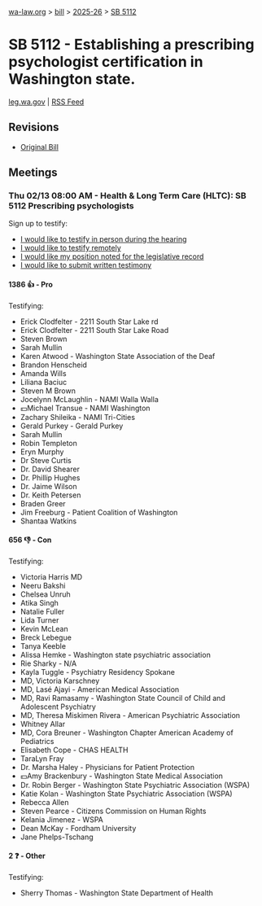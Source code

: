 [wa-law.org](/) > [bill](/bill/) > [2025-26](/bill/2025-26/) > [SB 5112](/bill/2025-26/sb/5112/)

# SB 5112 - Establishing a prescribing psychologist certification in Washington state.
[leg.wa.gov](https://app.leg.wa.gov/billsummary?BillNumber=5112&Year=2025&Initiative=false) | [RSS Feed](./rss.xml)

## Revisions
* [Original Bill](1/)

## Meetings
### Thu 02/13 08:00 AM - Health & Long Term Care (HLTC): SB 5112 Prescribing psychologists
Sign up to testify:
* [I would like to testify in person during the hearing](https://app.leg.wa.gov/csi/Testifier/Add?chamber=House&mId=32790&aId=163571&caId=25690&tId=1)
* [I would like to testify remotely](https://app.leg.wa.gov/csi/Testifier/Add?chamber=House&mId=32790&aId=163571&caId=25690&tId=2)
* [I would like my position noted for the legislative record](https://app.leg.wa.gov/csi/Testifier/Add?chamber=House&mId=32790&aId=163571&caId=25690&tId=3)
* [I would like to submit written testimony](https://app.leg.wa.gov/csi/Testifier/Add?chamber=House&mId=32790&aId=163571&caId=25690&tId=4)

#### 1386 👍 - Pro
Testifying:
* Erick Clodfelter - 2211 South Star Lake rd
* Erick Clodfelter - 2211 South Star Lake Road
* Steven Brown
* Sarah Mullin
* Karen Atwood - Washington State Association of the Deaf
* Brandon Henscheid
* Amanda Wills
* Liliana Baciuc
* Steven M Brown
* Jocelynn McLaughlin - NAMI Walla Walla
* 💵Michael Transue - NAMI Washington
* Zachary Shileika - NAMI Tri-Cities
* Gerald Purkey - Gerald Purkey
* Sarah Mullin
* Robin Templeton
* Eryn Murphy
* Dr Steve Curtis
* Dr. David Shearer
* Dr. Phillip Hughes
* Dr. Jaime Wilson
* Dr. Keith Petersen
* Braden Greer
* Jim Freeburg - Patient Coalition of Washington
* Shantaa Watkins

#### 656 👎 - Con
Testifying:
* Victoria Harris MD
* Neeru Bakshi
* Chelsea Unruh
* Atika Singh
* Natalie Fuller
* Lida Turner
* Kevin McLean
* Breck Lebegue
* Tanya Keeble
* Alissa Hemke - Washington state psychiatric association
* Rie Sharky - N/A
* Kayla Tuggle - Psychiatry Residency Spokane
* MD, Victoria Karschney
* MD, Lasé Ajayi - American Medical Association
* MD, Ravi Ramasamy - Washington State Council of Child and Adolescent Psychiatry
* MD, Theresa Miskimen Rivera - American Psychiatric Association
* Whitney Allar
* MD, Cora Breuner - Washington Chapter American Academy of Pediatrics
* Elisabeth Cope - CHAS HEALTH
* TaraLyn Fray
* Dr. Marsha Haley - Physicians for Patient Protection
* 💵Amy Brackenbury - Washington State Medical Association
* Dr. Robin Berger - Washington State Psychiatric Association (WSPA)
* Katie Kolan - Washington State Psychiatric Association (WSPA)
* Rebecca Allen
* Steven Pearce - Citizens Commission on Human Rights
* Kelania Jimenez - WSPA
* Dean McKay - Fordham University
* Jane Phelps-Tschang

#### 2 ❓ - Other
Testifying:
* Sherry Thomas - Washington State Department of Health
